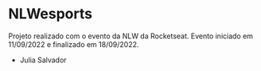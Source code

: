# NLWesports
Projeto realizado com o evento da NLW da Rocketseat.
Evento iniciado em 11/09/2022 e finalizado em 18/09/2022.
- Julia Salvador 
